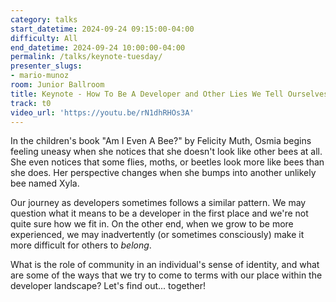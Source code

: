 ```yaml
---
category: talks
start_datetime: 2024-09-24 09:15:00-04:00
difficulty: All
end_datetime: 2024-09-24 10:00:00-04:00
permalink: /talks/keynote-tuesday/
presenter_slugs:
- mario-munoz
room: Junior Ballroom
title: Keynote - How To Be A Developer and Other Lies We Tell Ourselves
track: t0
video_url: 'https://youtu.be/rN1dhRHOs3A'
---
```


In the children's book "Am I Even A Bee?" by Felicity Muth, Osmia begins feeling uneasy when she notices that she doesn't look like other bees at all. She even notices that some flies, moths, or beetles look more like bees than she does. Her perspective changes when she bumps into another unlikely bee named Xyla.

Our journey as developers sometimes follows a similar pattern. We may question what it means to be a developer in the first place and we're not quite sure how we fit in. On the other end, when we grow to be more experienced, we may inadvertently (or sometimes consciously) make it more difficult for others to _belong_.

What is the role of community in an individual's sense of identity, and what are some of the ways that we try to come to terms with our place within the developer landscape? Let's find out... together!

